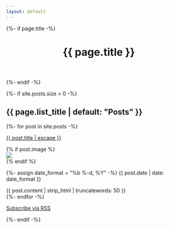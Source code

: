 ```yaml
---
layout: default
---
```


<div>

{%- if page.title -%}

  <header>
    <h1>{{ page.title }}</h1>
  </header>
  {%- endif -%}

{%- if site.posts.size > 0 -%}

  <div class="article mb-4">
    <h2>{{ page.list_title | default: "Posts" }}</h2>
  </div>
  <ul class="list-unstyled" style="padding-left: 0; list-style-type: none;">
    {%- for post in site.posts -%}
    <li class="article mb-4">
      <p class="h5 mb-2">
        <a href="{{ post.url | relative_url }}">
          {{ post.title | escape }}
        </a>
      </p>
      {% if post.image %}
      <div class="post-image mb-2 mt-3">
        <a href="{{ post.url | relative_url }}">
          <img src="{{ post.image | relative_url }}">
        </a>
      </div>
      {% endif %}
      <p class="text-muted">
        {%- assign date_format = "%b %-d, %Y" -%}
        {{ post.date | date: date_format }}
      </p>
        {{ post.content | strip_html | truncatewords: 50 }}
    </li>
    {%- endfor -%}
  </ul>

  <div class="article">
    <p>
      <a href="{{ "/feed.xml" | relative_url }}">Subscribe via RSS</a>
    </p>
  </div>
  {%- endif -%}

</div>
